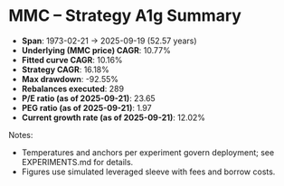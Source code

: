 # MMC – Strategy A1g Summary

- **Span**: 1973-02-21 → 2025-09-19 (52.57 years)
- **Underlying (MMC price) CAGR**: 10.77%
- **Fitted curve CAGR**: 10.16%
- **Strategy CAGR**: 16.18%
- **Max drawdown**: -92.55%
- **Rebalances executed**: 289
- **P/E ratio (as of 2025-09-21)**: 23.65
- **PEG ratio (as of 2025-09-21)**: 1.97
- **Current growth rate (as of 2025-09-21)**: 12.02%

Notes:

- Temperatures and anchors per experiment govern deployment; see EXPERIMENTS.md for details.
- Figures use simulated leveraged sleeve with fees and borrow costs.

